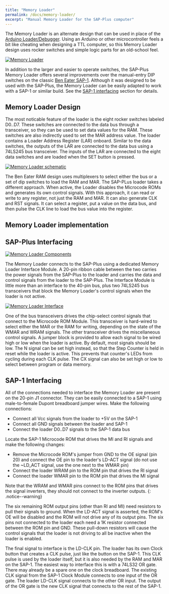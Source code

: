 ```yaml
---
title: "Memory Loader"
permalink: /docs/memory-loader/
excerpt: "Manual Memory Loader for the SAP-Plus computer"
---
```


The Memory Loader is an alternate design that can be used in place of the [Arduino Loader/Debugger](../loader/).  Using an Arduino or other microcontroller feels a bit like cheating when designing a TTL computer, so this Memory Loader design uses rocker switches and simple logic parts for an old-school feel.

[![Memory Loader](../../assets/images/memory-loader-module.jpg "memory loader")](../../assets/images/memory-loader-module.jpg)

In addition to the larger and easier to operate switches, the SAP-Plus Memory Loader offers several improvements over the manual-entry DIP switches on the classic [Ben Eater SAP-1](https://eater.net/8bit/ram).  Although it was designed to be used with the SAP-Plus, the Memory Loader can be easily adapted to work with a SAP-1 or similar build.  See the [SAP-1 interfacing](#sap-1-interfacing) section for details.

## Memory Loader Design

The most noticable feature of the loader is the eight rocker switches labeled D0..D7.  These switches are connected to the data bus through a transceiver, so they can be used to set data values for the RAM.  These switches are also indirectly used to set the MAR address value.  The loader contains a Loader Address Register (LAR) onboard.  Similar to the data switches, the outputs of the LAR are connected to the data bus using a 74LS245 bus transceiver.  The inputs of the LAR are connected to the eight data switches and are loaded when the SET button is pressed.



[![Memory Loader schematic](../../assets/images/memory-loader-schematic.png "memory loader schematic")](../../assets/images/memory-loader-schematic.png)

The Ben Eater RAM design uses multiplexers to select either the bus or a set of dip switches to load the RAM and MAR.  The SAP-PLus loader takes a different approach.  When active, the Loader disables the Microcode ROMs and generates its own control signals.  With this approach, it can read or write to any register, not just the RAM and MAR. It can also generate CLK and RST signals.  It can select a register, put a value on the data bus, and then pulse the CLK line to load the bus value into the register.

## Memory Loader implementation


## SAP-Plus Interfacing

[![Memory Loader Components](../../assets/images/memory-loader-components.jpg "memory loader")](../../assets/images/memory-loader-components.jpg)

The Memory Loader connects to the SAP-Plus using a dedicated Memory Loader Interface Module.  A 20-pin ribbon cable between the two carries the power signals from the SAP-Plus to the loader and carries the data and control signals from the loader to the SAP-Plus.  The Interface Module is little more than an interface to the 40-pin bus, plus two 74LS245 bus transceivers that block the Memory Loader's control signals when the loader is not active.

[![Memory Loader Interface](../../assets/images/memory-loader-interface-module.jpg "memory loader")](../../assets/images/memory-loader-interface-module.jpg)

One of the bus transceivers drives the chip-select control signals that connect to the Microcode ROM Module.  This transceiver is hard-wired to select either the MAR or the RAM for writing, depending on the state of the WMAR and WRAM signals.  The other transceiver drives the miscellaneous control signals.  A jumper block is provided to allow each signal to be wired high or low when the loader is active.  By default, most signals should be low.  The N signal can be set high instead, so that the Step Counter is held in reset while the loader is active.  This prevents that counter's LEDs from cycling during each CLK pulse.  The CX signal can also be set high or low to select between program or data memory.

## SAP-1 Interfacing

All of the connections needed to interface the Memory Loader are present on the 20-pin J1 connector.  They can be easily connected to a SAP-1 using male-to-female Dupont breadboard jumper wires.  Make the following connections:

* Connect all Vcc signals from the loader to +5V on the SAP-1
* Connect all GND signals between the loader and SAP-1
* Connect the loader D0..D7 signals to the SAP-1 data bus

Locate the SAP-1 Microcode ROM that drives the MI and RI signals and make the following changes:

* Remove the Microcode ROM's jumper from GND to the OE signal (pin 20) and connect the OE pin to the loader's LD-ACT signal (do not use the ~LD_ACT signal, use the one next to the WMAR pin)
* Connect the loader WRAM pin to the ROM pin that drives the RI signal
* Connect the loader WMAR pin to the ROM pin that drives the MI signal

Note that the WRAM and WMAR pins connect to the ROM pins that drives the signal inverters, they should not connect to the inverter outputs.
{: .notice--warning}

The six remaining ROM output pins (other than RI and MI) need resistors to pull their signals to ground.  When the LD-ACT signal is asserted, the ROM's OE will be disabled and the ROM will not drive any of its output pins.  The six pins not connected to the loader each need a 1K resistor connected between the ROM pin and GND.  These pull-down resistors will cause the control signals that the loader is not driving to all be inactive when the loader is enabled.

The final signal to interface is the LD-CLK pin.  The loader has its own Clock button that creates a CLK pulse, just like the button on the SAP-1.  This CLK pulse is used by the loader itself, but it is also needed by the RAM and MAR on the SAP-1.  The easiest way to interface this is with a 74LS32 OR gate.  There may already be a spare one on the clock breadboard.  The existing CLK signal from the SAP-1 Clock Module connects to one input of the OR gate.  The loader LD-CLK signal connects to the other OR input.  The output of the OR gate is the new CLK signal that connects to the rest of the SAP-1.
